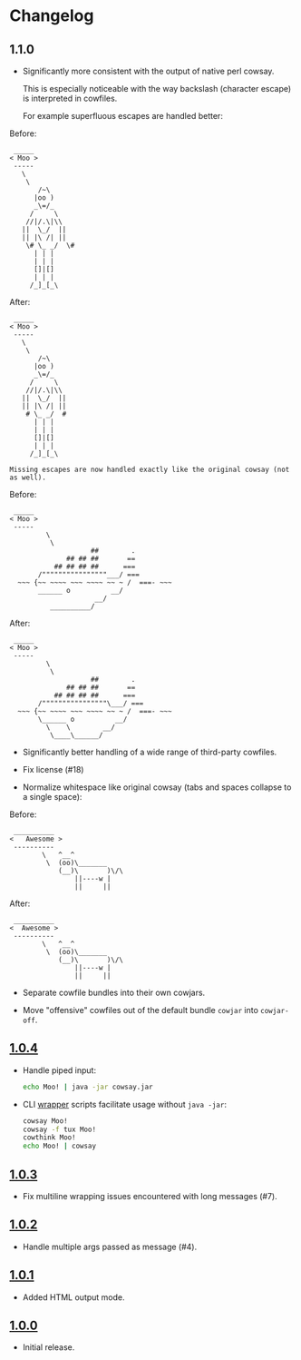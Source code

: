 # Changelog

## 1.1.0

- Significantly more consistent with the output of native perl cowsay.

    This is especially noticeable with the way backslash (character escape) is interpreted in cowfiles.

    For example superfluous escapes are handled better:

Before:

```
 _____
< Moo >
 -----
   \
    \
       /~\
      |oo )
      _\=/_
     /     \
    //|/.\|\\
   ||  \_/  ||
   || |\ /| ||
    \# \_ _/  \#
      | | |
      | | |
      []|[]
      | | |
     /_]_[_\
```

After:

```
 _____
< Moo >
 -----
   \
    \
       /~\
      |oo )
      _\=/_
     /     \
    //|/.\|\\
   ||  \_/  ||
   || |\ /| ||
    # \_ _/  #
      | | |
      | | |
      []|[]
      | | |
     /_]_[_\
```

    Missing escapes are now handled exactly like the original cowsay (not as well).

Before:

```
 _____
< Moo >
 -----
         \
          \
                    ##        .
              ## ## ##       ==
           ## ## ## ##      ===
       /""""""""""""""""___/ ===
  ~~~ {~~ ~~~~ ~~~ ~~~~ ~~ ~ /  ===- ~~~
       ______ o          __/
                     __/
          __________/

```

After:

```
 _____
< Moo >
 -----
         \
          \
                    ##        .
              ## ## ##       ==
           ## ## ## ##      ===
       /""""""""""""""""\___/ ===
  ~~~ {~~ ~~~~ ~~~ ~~~~ ~~ ~ /  ===- ~~~
       \______ o          __/
         \    \        __/
          \____\______/
```


- Significantly better handling of a wide range of third-party cowfiles.

- Fix license (#18)

- Normalize whitespace like original cowsay (tabs and spaces collapse to a single space):

Before:

```
 __________
< 	Awesome >
 ----------
        \   ^__^
         \  (oo)\_______
            (__)\       )\/\
                ||----w |
                ||     ||

```

After:

```
 __________
<  Awesome >
 ----------
        \   ^__^
         \  (oo)\_______
            (__)\       )\/\
                ||----w |
                ||     ||

```

- Separate cowfile bundles into their own cowjars.

- Move "offensive" cowfiles out of the default bundle `cowjar` into `cowjar-off`.

## [1.0.4]

 - Handle piped input:

	```bash
	echo Moo! | java -jar cowsay.jar
	```

- CLI [wrapper](wrappers) scripts facilitate usage without `java -jar`:

	```bash
	cowsay Moo!
	cowsay -f tux Moo!
	cowthink Moo!
	echo Moo! | cowsay
	```

## [1.0.3]

 - Fix multiline wrapping issues encountered with long messages (#7).

## [1.0.2]

 - Handle multiple args passed as message (#4).

## [1.0.1]

- Added HTML output mode.

## [1.0.0]

- Initial release.

[1.1.0]: https://github.com/ricksbrown/cowsay/compare/cowsay-1.0.4...cowsay-1.1.0
[1.0.4]: https://github.com/ricksbrown/cowsay/compare/cowsay-1.0.3...cowsay-1.0.4
[1.0.3]: https://github.com/ricksbrown/cowsay/compare/cowsay-1.0.2...cowsay-1.0.3
[1.0.2]: https://github.com/ricksbrown/cowsay/compare/cowsay-1.0.1...cowsay-1.0.2
[1.0.1]: https://github.com/ricksbrown/cowsay/compare/cowsay-1.0.0...cowsay-1.0.1
[1.0.0]: https://github.com/ricksbrown/cowsay/releases/tag/cowsay-1.0.0